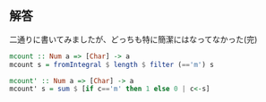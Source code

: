 ## 解答
二通りに書いてみましたが、どっちも特に簡潔にはなってなかった(完)

```haskell
mcount :: Num a => [Char] -> a
mcount s = fromIntegral $ length $ filter (=='m') s

mcount' :: Num a => [Char] -> a
mcount' s = sum $ [if c=='m' then 1 else 0 | c<-s]
```
